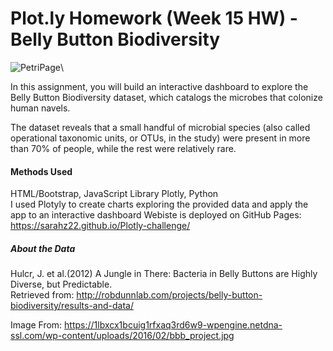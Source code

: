 # Plot.ly Homework (Week 15 HW) - Belly Button Biodiversity

![PetriPage](https://1lbxcx1bcuig1rfxaq3rd6w9-wpengine.netdna-ssl.com/wp-content/uploads/2016/02/bbb_project.jpg)\


In this assignment, you will build an interactive dashboard to explore the Belly Button Biodiversity dataset, which catalogs the microbes that colonize human navels.

The dataset reveals that a small handful of microbial species (also called operational taxonomic units, or OTUs, in the study) were present in more than 70% of people, while the rest were relatively rare.

#### Methods Used
HTML/Bootstrap, JavaScript Library Plotly, Python\
I used Plotyly to create charts exploring the provided data and apply the app to an interactive dashboard
Webiste is deployed on GitHub Pages: https://sarahz22.github.io/Plotly-challenge/


##### About the Data
Hulcr, J. et al.(2012) A Jungle in There: Bacteria in Belly Buttons are Highly Diverse, but Predictable. \
Retrieved from: http://robdunnlab.com/projects/belly-button-biodiversity/results-and-data/

Image From: https://1lbxcx1bcuig1rfxaq3rd6w9-wpengine.netdna-ssl.com/wp-content/uploads/2016/02/bbb_project.jpg
